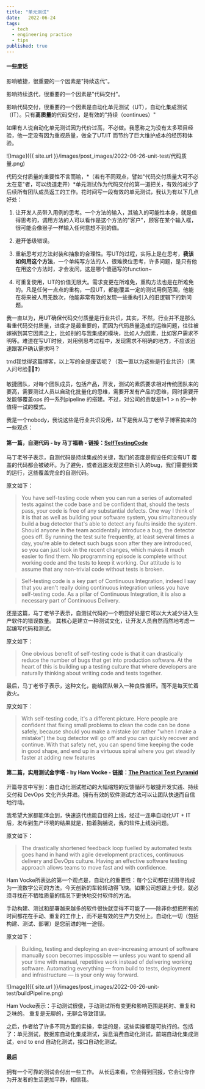 ```yaml
---
title: "单元测试"
date:   2022-06-24
tags:
  - tech
  - engineering practice
  - tips
published: true
---
```


#### 一些废话

影响敏捷，很重要的一个因素是"持续迭代"。

影响持续迭代，很重要的一个因素是"代码交付"。

影响代码交付，很重要的一个因素是自动化单元测试（UT），自动化集成测试（IT）。只有**高质量**的代码交付，是有效的"持续（continues）"

如果有人说自动化单元测试因为代价过高，不必做。我愿称之为没有太多项目经验，他一定没有因为重视质量，做全了UT/IT 而节约了巨大维护成本的经历和体验。

<!-- 最近工作过程中，居然有人公开表态，代码交付质量可不必太在意。围笑：） -->

<!-- 单方面多说无凭，相互也难以说服对方，我愿意引用马丁 福勒老爷子的观点，来支撑代码质量交付的重要性。 -->

![Image]({{ site.url }}/images/post_images/2022-06-26-unit-test/代码质量.png)

代码交付质量的重要性不言而喻，*（若有不同观点，譬如"代码交付质量大可不必太在意"者，可以绕道走开）*单元测试作为代码交付的第一道把关，有效的减少了后续所有团队成员返工的工作。花时间写一段有效的单元测试，我认为有以下几点好处：

1. 让开发人员带入用例的思考。一个方法的输入，其输入的可能性本身，就是值得思考的，调用方法的人可以看作是这个方法的"客户"，顾客在某个输入框，很可能会像猴子一样输入任何意想不到的值。

2. 避开低级错误。

3. 重新思考对方法封装和抽象的合理性。写UT的过程，实际上是在思考，**我该如何用这个方法**，一个单纯写方法的人，很难换位思考，许多问题，是只有他在用这个方法时，才会发问，这是哪个傻逼写的function~

4. 可重复使用，UT的价值无限大。需求变更在所难免，重构方法也是在所难免的。凡是任何一点点的重构，一段UT，都能覆盖一定的测试用例范围，他能在将来被人用无数次，他能非常有效的发现一些重构引入的旧逻辑下的新问题。

我一直以为，用UT确保代码交付质量是行业共识，其实，不然，行业并不是那么看重代码交付质量，进度才是最重要的，而因为代码质量造成的运维问题，往往被嫁祸到其它因素之上，比如别的与我集成的模块，比如人为因素，比如客户需求不明等。难道在写UT时候，对用例思考过程中，发现需求不明确的地方，不应该迅速跟客户确认需求吗？

tmd我觉得这篇博客，以上写的全是废话呢？（我一直以为这些是行业共识）（黑人问号脸🧓🏿❓️）

敏捷团队，对每个团队成员，包括产品，开发，测试的素质要求相对传统团队来的要高，需要测试人员以自动化批量化的思维，需要开发有产品的思维，同时需要开发能够覆盖ops 的一系列pipeline 的搭建。不过，对公司的贡献是1+1 > n 的一种值得一试的模式。

我是一个nobody，我说这些是行业共识没用，以下是我从马丁老爷子博客摘来的一些观点：

#### 第一篇，自测代码 - by 马丁福勒 - 链接：[SelfTestingCode](https://martinfowler.com/bliki/SelfTestingCode.html)

马丁老爷子表示，自测代码是持续集成的关键，我们的态度是假设任何没有UT 覆盖的代码都会被破坏。为了避免，或者迅速发现这些新引入的bug，我们需要频繁的运行，这些覆盖完全的自测代码。

原文如下：
> You have self-testing code when you can run a series of automated tests against the code base and be confident that, should the tests pass, your code is free of any substantial defects. One way I think of it is that as well as building your software system, you simultaneously build a bug detector that's able to detect any faults inside the system. Should anyone in the team accidentally introduce a bug, the detector goes off. By running the test suite frequently, at least several times a day, you're able to detect such bugs soon after they are introduced, so you can just look in the recent changes, which makes it much easier to find them. No programming episode is complete without working code and the tests to keep it working. Our attitude is to assume that any non-trivial code without tests is broken.

> Self-testing code is a key part of Continuous Integration, indeed I say that you aren't really doing continuous integration unless you have self-testing code. As a pillar of Continuous Integration, it is also a necessary part of Continuous Delivery.

还是这篇，马丁老爷子表示，自测试代码的一个明显好处是它可以大大减少进入生产软件的错误数量。 其核心是建立一种测试文化，让开发人员自然而然地考虑一起编写代码和测试。

原文如下：

> One obvious benefit of self-testing code is that it can drastically reduce the number of bugs that get into production software. At the heart of this is building up a testing culture that where developers are naturally thinking about writing code and tests together.

最后，马丁老爷子表示，这种文化，能给团队带入一种良性循环。而不是每天忙着救火。

原文如下：

> With self-testing code, it's a different picture. Here people are confident that fixing small problems to clean the code can be done safely, because should you make a mistake (or rather "when I make a mistake") the bug detector will go off and you can quickly recover and continue. With that safety net, you can spend time keeping the code in good shape, and end up in a virtuous spiral where you get steadily faster at adding new features

#### 第二篇，实用测试金字塔 - by Ham Vocke - 链接：[The Practical Test Pyramid](https://martinfowler.com/articles/practical-test-pyramid.html)

开篇导言中写到：由自动化测试推动的大幅缩短的反馈循环与敏捷开发实践、持续交付和 DevOps 文化齐头并进。拥有有效的软件测试方法可以让团队快速而自信地行动。

我希望大家都能体会到，快速迭代也能自信的上线，经过一连串自动化UT + IT 后，发布到生产环境的结果就是，拍着胸脯说，我的软件上线没问题。

原文如下：

> The drastically shortened feedback loop fuelled by automated tests goes hand in hand with agile development practices, continuous delivery and DevOps culture. Having an effective software testing approach allows teams to move fast and with confidence.

Ham Vocke所表达的第一个观点是，自动化的重要性：每个公司都在试图寻找成为一流数字公司的方法。今天创新的车轮转动得飞快。如果公司想跟上步伐，就必须寻找在不牺牲质量的情况下更快地交付软件的方法。

手动构建、测试和部署越来越多的软件很快就变得不可能了——除非你想把所有的时间都花在手动、重复的工作上，而不是有效的生产力交付上。自动化一切（包括构建、测试、部署）是您前进的唯一途径。

原文如下：

> Building, testing and deploying an ever-increasing amount of software manually soon becomes impossible — unless you want to spend all your time with manual, repetitive work instead of delivering working software. Automating everything — from build to tests, deployment and infrastructure — is your only way forward.

![Image]({{ site.url }}/images/post_images/2022-06-26-unit-test/buildPipeline.png)

Ham Vocke表示：手动测试很傻，手动测试所有变更和影响范围是耗时、重复和乏味的。 重复是无聊的，无聊会导致错误。

之后，作者给了许多不同方面的实操，幸运的是，这些实操都是可执行的。包括了：单元测试，数据库自动化集成测试，消息消费自动化测试，前端自动化集成测试，end to end 自动化测试，接口自动化测试。

#### 最后

拥有一个可靠的测试会付出一些工作。 从长远来看，它会得到回报，它会让你作为开发者的生活更加平静，相信我。